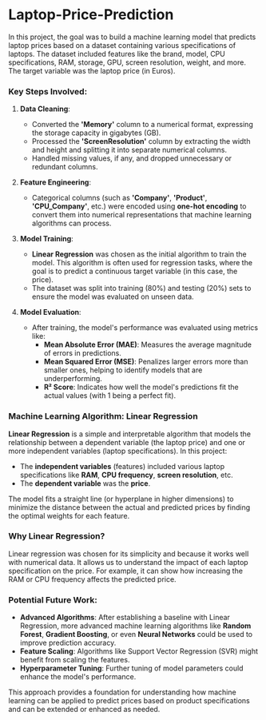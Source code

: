 # Laptop-Price-Prediction
In this project, the goal was to build a machine learning model that predicts laptop prices based on a dataset containing various specifications of laptops. The dataset included features like the brand, model, CPU specifications, RAM, storage, GPU, screen resolution, weight, and more. The target variable was the laptop price (in Euros).

### Key Steps Involved:
1. **Data Cleaning**: 
   - Converted the **'Memory'** column to a numerical format, expressing the storage capacity in gigabytes (GB).
   - Processed the **'ScreenResolution'** column by extracting the width and height and splitting it into separate numerical columns.
   - Handled missing values, if any, and dropped unnecessary or redundant columns.

2. **Feature Engineering**:
   - Categorical columns (such as **'Company'**, **'Product'**, **'CPU_Company'**, etc.) were encoded using **one-hot encoding** to convert them into numerical representations that machine learning algorithms can process.

3. **Model Training**:
   - **Linear Regression** was chosen as the initial algorithm to train the model. This algorithm is often used for regression tasks, where the goal is to predict a continuous target variable (in this case, the price).
   - The dataset was split into training (80%) and testing (20%) sets to ensure the model was evaluated on unseen data.

4. **Model Evaluation**:
   - After training, the model's performance was evaluated using metrics like:
     - **Mean Absolute Error (MAE)**: Measures the average magnitude of errors in predictions.
     - **Mean Squared Error (MSE)**: Penalizes larger errors more than smaller ones, helping to identify models that are underperforming.
     - **R² Score**: Indicates how well the model's predictions fit the actual values (with 1 being a perfect fit).

### Machine Learning Algorithm: **Linear Regression**

**Linear Regression** is a simple and interpretable algorithm that models the relationship between a dependent variable (the laptop price) and one or more independent variables (laptop specifications). In this project:
- The **independent variables** (features) included various laptop specifications like **RAM**, **CPU frequency**, **screen resolution**, etc.
- The **dependent variable** was the **price**.

The model fits a straight line (or hyperplane in higher dimensions) to minimize the distance between the actual and predicted prices by finding the optimal weights for each feature.

### Why Linear Regression?
Linear regression was chosen for its simplicity and because it works well with numerical data. It allows us to understand the impact of each laptop specification on the price. For example, it can show how increasing the RAM or CPU frequency affects the predicted price.

### Potential Future Work:
- **Advanced Algorithms**: After establishing a baseline with Linear Regression, more advanced machine learning algorithms like **Random Forest**, **Gradient Boosting**, or even **Neural Networks** could be used to improve prediction accuracy.
- **Feature Scaling**: Algorithms like Support Vector Regression (SVR) might benefit from scaling the features.
- **Hyperparameter Tuning**: Further tuning of model parameters could enhance the model's performance.

This approach provides a foundation for understanding how machine learning can be applied to predict prices based on product specifications and can be extended or enhanced as needed.
